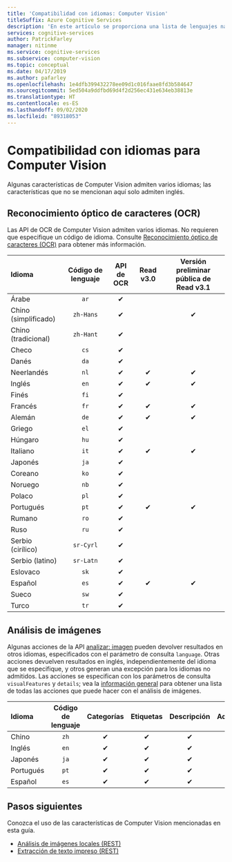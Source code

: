 ```yaml
---
title: 'Compatibilidad con idiomas: Computer Vision'
titleSuffix: Azure Cognitive Services
description: 'En este artículo se proporciona una lista de lenguajes naturales que admiten las características de Computer Vision: OCR y análisis de imagen.'
services: cognitive-services
author: PatrickFarley
manager: nitinme
ms.service: cognitive-services
ms.subservice: computer-vision
ms.topic: conceptual
ms.date: 04/17/2019
ms.author: pafarley
ms.openlocfilehash: 1e4dfb399432278ee09d1c016faae8fd3b584647
ms.sourcegitcommit: 5ed504a9ddfbd69d4f2d256ec431e634eb38813e
ms.translationtype: HT
ms.contentlocale: es-ES
ms.lasthandoff: 09/02/2020
ms.locfileid: "89318053"
---
```

# <a name="language-support-for-computer-vision"></a>Compatibilidad con idiomas para Computer Vision

Algunas características de Computer Vision admiten varios idiomas; las características que no se mencionan aquí solo admiten inglés.

## <a name="optical-character-recognition-ocr"></a>Reconocimiento óptico de caracteres (OCR)

Las API de OCR de Computer Vision admiten varios idiomas. No requieren que especifique un código de idioma. Consulte [Reconocimiento óptico de caracteres (OCR)](concept-recognizing-text.md) para obtener más información.

|Idioma| Código de lenguaje | API de OCR | Read v3.0 | Versión preliminar pública de Read v3.1 |
|:-----|:----:|:-----:|:---:|:---:|
|Árabe | `ar`|✔ | | |
|Chino (simplificado) | `zh-Hans`|✔ | |✔ |
|Chino (tradicional) | `zh-Hant`|✔ | | |
|Checo | `cs` |✔ | | |
|Danés | `da` |✔ | | |
|Neerlandés | `nl` |✔ |✔ |✔ |
|Inglés | `en` |✔ |✔ |✔ |
|Finés | `fi` |✔ | | |
|Francés | `fr` |✔ |✔ |✔ |
|Alemán | `de` |✔ |✔ |✔ |
|Griego | `el` |✔ | | |
|Húngaro | `hu` |✔ | | |
|Italiano | `it` |✔ |✔ |✔ |
|Japonés | `ja` |✔ | | |
|Coreano | `ko` |✔ | | |
|Noruego | `nb` |✔ | | |
|Polaco | `pl` |✔ | | |
|Portugués | `pt` |✔ |✔ |✔ |
|Rumano | `ro` |✔ | | |
|Ruso | `ru` |✔ | | |
|Serbio (cirílico) | `sr-Cyrl` |✔ | | |
|Serbio (latino) | `sr-Latn` |✔ | | |
|Eslovaco | `sk` |✔ | | |
|Español | `es` |✔ |✔ |✔ |
|Sueco | `sw` |✔ | | |
|Turco | `tr` |✔ | | |

## <a name="image-analysis"></a>Análisis de imágenes

Algunas acciones de la API [analizar: imagen](https://westus.dev.cognitive.microsoft.com/docs/services/5adf991815e1060e6355ad44/operations/56f91f2e778daf14a499e1fa) pueden devolver resultados en otros idiomas, especificados con el parámetro de consulta `language`. Otras acciones devuelven resultados en inglés, independientemente del idioma que se especifique, y otros generan una excepción para los idiomas no admitidos. Las acciones se especifican con los parámetros de consulta `visualFeatures` y `details`; vea la [información general](overview.md) para obtener una lista de todas las acciones que puede hacer con el análisis de imágenes.

|Idioma | Código de lenguaje | Categorías | Etiquetas | Descripción | Adultos | Marcas | Color | Caras | ImageType | Objetos | Celebridades | Puntos de referencia |
|:---|:---:|:----:|:---:|:---:|:---:|:---:|:---:|:---:|:---:|:---:|:---:|:---:|
|Chino | `zh`    | ✔ | ✔| ✔|-|-|-|-|-|❌|✔|✔|
|Inglés | `en`   | ✔ | ✔| ✔|✔|✔|✔|✔|✔|✔|✔|✔|
|Japonés | `ja`   | ✔ | ✔| ✔|-|-|-|-|-|❌|✔|✔|
|Portugués | `pt` | ✔ | ✔| ✔|-|-|-|-|-|❌|✔|✔|
|Español | `es`    | ✔ | ✔| ✔|-|-|-|-|-|❌|✔|✔|

## <a name="next-steps"></a>Pasos siguientes

Conozca el uso de las características de Computer Vision mencionadas en esta guía.

* [Análisis de imágenes locales (REST)](./quickstarts/csharp-analyze.md)
* [Extracción de texto impreso (REST)](./quickstarts/csharp-print-text.md)
